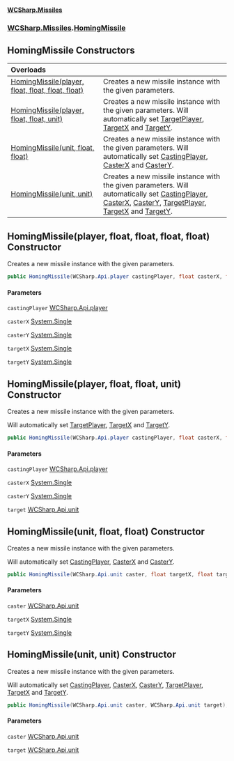#### [WCSharp\.Missiles](README.md 'README')
### [WCSharp\.Missiles](WCSharp.Missiles.md 'WCSharp\.Missiles').[HomingMissile](WCSharp.Missiles.HomingMissile.md 'WCSharp\.Missiles\.HomingMissile')

## HomingMissile Constructors

| Overloads | |
| :--- | :--- |
| [HomingMissile\(player, float, float, float, float\)](WCSharp.Missiles.HomingMissile.#ctor.md#WCSharp.Missiles.HomingMissile.HomingMissile(WCSharp.Api.player,float,float,float,float) 'WCSharp\.Missiles\.HomingMissile\.HomingMissile\(WCSharp\.Api\.player, float, float, float, float\)') | Creates a new missile instance with the given parameters\. |
| [HomingMissile\(player, float, float, unit\)](WCSharp.Missiles.HomingMissile.#ctor.md#WCSharp.Missiles.HomingMissile.HomingMissile(WCSharp.Api.player,float,float,WCSharp.Api.unit) 'WCSharp\.Missiles\.HomingMissile\.HomingMissile\(WCSharp\.Api\.player, float, float, WCSharp\.Api\.unit\)') | Creates a new missile instance with the given parameters\.   Will automatically set [TargetPlayer](WCSharp.Missiles.Missile.TargetPlayer.md 'WCSharp\.Missiles\.Missile\.TargetPlayer'), [TargetX](WCSharp.Missiles.Missile.TargetX.md 'WCSharp\.Missiles\.Missile\.TargetX') and [TargetY](WCSharp.Missiles.Missile.TargetY.md 'WCSharp\.Missiles\.Missile\.TargetY'). |
| [HomingMissile\(unit, float, float\)](WCSharp.Missiles.HomingMissile.#ctor.md#WCSharp.Missiles.HomingMissile.HomingMissile(WCSharp.Api.unit,float,float) 'WCSharp\.Missiles\.HomingMissile\.HomingMissile\(WCSharp\.Api\.unit, float, float\)') | Creates a new missile instance with the given parameters\.   Will automatically set [CastingPlayer](WCSharp.Missiles.Missile.CastingPlayer.md 'WCSharp\.Missiles\.Missile\.CastingPlayer'), [CasterX](WCSharp.Missiles.Missile.CasterX.md 'WCSharp\.Missiles\.Missile\.CasterX') and [CasterY](WCSharp.Missiles.Missile.CasterY.md 'WCSharp\.Missiles\.Missile\.CasterY'). |
| [HomingMissile\(unit, unit\)](WCSharp.Missiles.HomingMissile.#ctor.md#WCSharp.Missiles.HomingMissile.HomingMissile(WCSharp.Api.unit,WCSharp.Api.unit) 'WCSharp\.Missiles\.HomingMissile\.HomingMissile\(WCSharp\.Api\.unit, WCSharp\.Api\.unit\)') | Creates a new missile instance with the given parameters\.   Will automatically set [CastingPlayer](WCSharp.Missiles.Missile.CastingPlayer.md 'WCSharp\.Missiles\.Missile\.CastingPlayer'), [CasterX](WCSharp.Missiles.Missile.CasterX.md 'WCSharp\.Missiles\.Missile\.CasterX'), [CasterY](WCSharp.Missiles.Missile.CasterY.md 'WCSharp\.Missiles\.Missile\.CasterY'),             [TargetPlayer](WCSharp.Missiles.Missile.TargetPlayer.md 'WCSharp\.Missiles\.Missile\.TargetPlayer'), [TargetX](WCSharp.Missiles.Missile.TargetX.md 'WCSharp\.Missiles\.Missile\.TargetX') and [TargetY](WCSharp.Missiles.Missile.TargetY.md 'WCSharp\.Missiles\.Missile\.TargetY'). |

<a name='ctor.md#WCSharp.Missiles.HomingMissile.HomingMissile(WCSharp.Api.player,float,float,float,float)'></a>

## HomingMissile\(player, float, float, float, float\) Constructor

Creates a new missile instance with the given parameters\.

```csharp
public HomingMissile(WCSharp.Api.player castingPlayer, float casterX, float casterY, float targetX, float targetY);
```
#### Parameters

<a name='WCSharp.Missiles.HomingMissile.HomingMissile(WCSharp.Api.player,float,float,float,float).castingPlayer'></a>

`castingPlayer` [WCSharp\.Api\.player](https://learn.microsoft.com/en-us/dotnet/api/wcsharp.api.player 'WCSharp\.Api\.player')

<a name='WCSharp.Missiles.HomingMissile.HomingMissile(WCSharp.Api.player,float,float,float,float).casterX'></a>

`casterX` [System\.Single](https://learn.microsoft.com/en-us/dotnet/api/system.single 'System\.Single')

<a name='WCSharp.Missiles.HomingMissile.HomingMissile(WCSharp.Api.player,float,float,float,float).casterY'></a>

`casterY` [System\.Single](https://learn.microsoft.com/en-us/dotnet/api/system.single 'System\.Single')

<a name='WCSharp.Missiles.HomingMissile.HomingMissile(WCSharp.Api.player,float,float,float,float).targetX'></a>

`targetX` [System\.Single](https://learn.microsoft.com/en-us/dotnet/api/system.single 'System\.Single')

<a name='WCSharp.Missiles.HomingMissile.HomingMissile(WCSharp.Api.player,float,float,float,float).targetY'></a>

`targetY` [System\.Single](https://learn.microsoft.com/en-us/dotnet/api/system.single 'System\.Single')

<a name='ctor.md#WCSharp.Missiles.HomingMissile.HomingMissile(WCSharp.Api.player,float,float,WCSharp.Api.unit)'></a>

## HomingMissile\(player, float, float, unit\) Constructor

Creates a new missile instance with the given parameters\.

Will automatically set [TargetPlayer](WCSharp.Missiles.Missile.TargetPlayer.md 'WCSharp\.Missiles\.Missile\.TargetPlayer'), [TargetX](WCSharp.Missiles.Missile.TargetX.md 'WCSharp\.Missiles\.Missile\.TargetX') and [TargetY](WCSharp.Missiles.Missile.TargetY.md 'WCSharp\.Missiles\.Missile\.TargetY').

```csharp
public HomingMissile(WCSharp.Api.player castingPlayer, float casterX, float casterY, WCSharp.Api.unit target);
```
#### Parameters

<a name='WCSharp.Missiles.HomingMissile.HomingMissile(WCSharp.Api.player,float,float,WCSharp.Api.unit).castingPlayer'></a>

`castingPlayer` [WCSharp\.Api\.player](https://learn.microsoft.com/en-us/dotnet/api/wcsharp.api.player 'WCSharp\.Api\.player')

<a name='WCSharp.Missiles.HomingMissile.HomingMissile(WCSharp.Api.player,float,float,WCSharp.Api.unit).casterX'></a>

`casterX` [System\.Single](https://learn.microsoft.com/en-us/dotnet/api/system.single 'System\.Single')

<a name='WCSharp.Missiles.HomingMissile.HomingMissile(WCSharp.Api.player,float,float,WCSharp.Api.unit).casterY'></a>

`casterY` [System\.Single](https://learn.microsoft.com/en-us/dotnet/api/system.single 'System\.Single')

<a name='WCSharp.Missiles.HomingMissile.HomingMissile(WCSharp.Api.player,float,float,WCSharp.Api.unit).target'></a>

`target` [WCSharp\.Api\.unit](https://learn.microsoft.com/en-us/dotnet/api/wcsharp.api.unit 'WCSharp\.Api\.unit')

<a name='ctor.md#WCSharp.Missiles.HomingMissile.HomingMissile(WCSharp.Api.unit,float,float)'></a>

## HomingMissile\(unit, float, float\) Constructor

Creates a new missile instance with the given parameters\.

Will automatically set [CastingPlayer](WCSharp.Missiles.Missile.CastingPlayer.md 'WCSharp\.Missiles\.Missile\.CastingPlayer'), [CasterX](WCSharp.Missiles.Missile.CasterX.md 'WCSharp\.Missiles\.Missile\.CasterX') and [CasterY](WCSharp.Missiles.Missile.CasterY.md 'WCSharp\.Missiles\.Missile\.CasterY').

```csharp
public HomingMissile(WCSharp.Api.unit caster, float targetX, float targetY);
```
#### Parameters

<a name='WCSharp.Missiles.HomingMissile.HomingMissile(WCSharp.Api.unit,float,float).caster'></a>

`caster` [WCSharp\.Api\.unit](https://learn.microsoft.com/en-us/dotnet/api/wcsharp.api.unit 'WCSharp\.Api\.unit')

<a name='WCSharp.Missiles.HomingMissile.HomingMissile(WCSharp.Api.unit,float,float).targetX'></a>

`targetX` [System\.Single](https://learn.microsoft.com/en-us/dotnet/api/system.single 'System\.Single')

<a name='WCSharp.Missiles.HomingMissile.HomingMissile(WCSharp.Api.unit,float,float).targetY'></a>

`targetY` [System\.Single](https://learn.microsoft.com/en-us/dotnet/api/system.single 'System\.Single')

<a name='ctor.md#WCSharp.Missiles.HomingMissile.HomingMissile(WCSharp.Api.unit,WCSharp.Api.unit)'></a>

## HomingMissile\(unit, unit\) Constructor

Creates a new missile instance with the given parameters\.

Will automatically set [CastingPlayer](WCSharp.Missiles.Missile.CastingPlayer.md 'WCSharp\.Missiles\.Missile\.CastingPlayer'), [CasterX](WCSharp.Missiles.Missile.CasterX.md 'WCSharp\.Missiles\.Missile\.CasterX'), [CasterY](WCSharp.Missiles.Missile.CasterY.md 'WCSharp\.Missiles\.Missile\.CasterY'),
            [TargetPlayer](WCSharp.Missiles.Missile.TargetPlayer.md 'WCSharp\.Missiles\.Missile\.TargetPlayer'), [TargetX](WCSharp.Missiles.Missile.TargetX.md 'WCSharp\.Missiles\.Missile\.TargetX') and [TargetY](WCSharp.Missiles.Missile.TargetY.md 'WCSharp\.Missiles\.Missile\.TargetY').

```csharp
public HomingMissile(WCSharp.Api.unit caster, WCSharp.Api.unit target);
```
#### Parameters

<a name='WCSharp.Missiles.HomingMissile.HomingMissile(WCSharp.Api.unit,WCSharp.Api.unit).caster'></a>

`caster` [WCSharp\.Api\.unit](https://learn.microsoft.com/en-us/dotnet/api/wcsharp.api.unit 'WCSharp\.Api\.unit')

<a name='WCSharp.Missiles.HomingMissile.HomingMissile(WCSharp.Api.unit,WCSharp.Api.unit).target'></a>

`target` [WCSharp\.Api\.unit](https://learn.microsoft.com/en-us/dotnet/api/wcsharp.api.unit 'WCSharp\.Api\.unit')